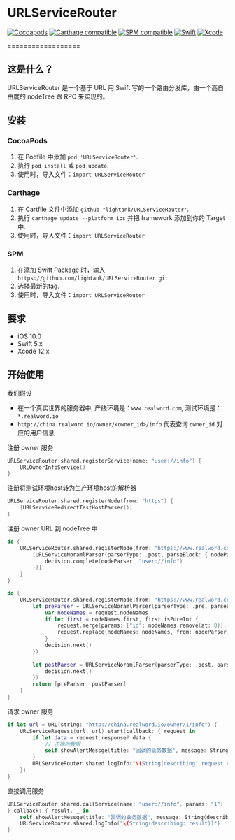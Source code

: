 # URLServiceRouter

[![Cocoapods](https://img.shields.io/cocoapods/v/URLServiceRouter.svg)](https://cocoapods.org/pods/URLServiceRouter)
[![Carthage compatible](https://img.shields.io/badge/Carthage-Compatible-brightgreen.svg?style=flat)](https://github.com/Carthage/Carthage)
[![SPM compatible](https://img.shields.io/badge/SPM-Compatible-brightgreen.svg?style=flat)](https://swift.org/package-manager/)
[![Swift](https://img.shields.io/badge/Swift-5.3-orange.svg)](https://swift.org)
[![Xcode](https://img.shields.io/badge/Xcode-12.4-blue.svg)](https://developer.apple.com/xcode)

==================


## 这是什么？

URLServiceRouter 是一个基于 URL 用 Swift 写的一个路由分发库，由一个高自由度的 nodeTree 跟 RPC 来实现的。

## 安装

### CocoaPods

1. 在 Podfile 中添加 `pod 'URLServiceRouter'`.
2. 执行 `pod install` 或 `pod update`.
3. 使用时，导入文件：`import URLServiceRouter`

### Carthage

1. 在 Cartfile 文件中添加 `github "lightank/URLServiceRouter"`.
2. 执行 `carthage update --platform ios` 并把 framework 添加到你的 Target 中.
3. 使用时，导入文件：`import URLServiceRouter`

### SPM

1. 在添加 Swift Package 时，输入 `https://github.com/lightank/URLServiceRouter.git`
2. 选择最新的tag.
3. 使用时，导入文件：`import URLServiceRouter`

## 要求

* iOS 10.0
* Swift 5.x
* Xcode 12.x

## 开始使用

我们假设

- 在一个真实世界的服务器中, 产线环境是：`www.realword.com`, 测试环境是：`*.realword.io`
- `http://china.realword.io/owner/<owner_id>/info` 代表查询 `owner_id` 对应的用户信息

注册 owner 服务

```swift
URLServiceRouter.shared.registerService(name: "user://info") {
    URLOwnerInfoService()
}
```

注册将测试环境host转为生产环境host的解析器

```swift
URLServiceRouter.shared.registerNode(from: "https") {
    [URLServiceRedirectTestHostParser()]
}
```

注册 owner URL 到 nodeTree 中

```swift
do {
    URLServiceRouter.shared.registerNode(from: "https://www.realword.com/owner/info") {
        [URLServiceNoramlParser(parserType: .post, parseBlock: { nodeParser, _, decision in
            decision.complete(nodeParser, "user://info")
        })]
    }
}

do {
    URLServiceRouter.shared.registerNode(from: "https://www.realword.com/owner/") {
        let preParser = URLServiceNoramlParser(parserType: .pre, parseBlock: { nodeParser, request, decision in
            var nodeNames = request.nodeNames
            if let first = nodeNames.first, first.isPureInt {
                request.merge(params: ["id": nodeNames.remove(at: 0)], from: nodeParser)
                request.replace(nodeNames: nodeNames, from: nodeParser)
            }
            decision.next()
        })
        
        let postParser = URLServiceNoramlParser(parserType: .post, parseBlock: { _, _, decision in
            decision.next()
        })
        return [preParser, postParser]
    }
}
```

请求 owner 服务

```swift
if let url = URL(string: "http://china.realword.io/owner/1/info") {
    URLServiceRequest(url: url).start(callback: { request in
        if let data = request.response?.data {
            // 正确的数据
            self.showAlertMessge(title: "回调的业务数据", message: String(describing: data))
        }
        URLServiceRouter.shared.logInfo("\(String(describing: request.response?.data))")
    })
}
```

直接调用服务

```swift
URLServiceRouter.shared.callService(name: "user://info", params: "1") { _, _ in
} callback: { result, _ in
    self.showAlertMessge(title: "回调的业务数据", message: String(describing: result))
    URLServiceRouter.shared.logInfo("\(String(describing: result))")
}
```